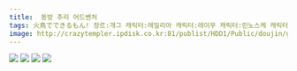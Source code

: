 ```yaml
---
title:  동방 추리 어드벤처
tags: 火鳥でできるもん! 장르:개그 캐릭터:레밀리아 캐릭터:레이무 캐릭터:린노스케 캐릭터:메이링 캐릭터:플랑 火鳥 동방_웹코믹
image: http://crazytempler.ipdisk.co.kr:81/publist/HDD1/Public/doujin/ghap/5207/001.jpg
---
```

<img src="http://crazytempler.ipdisk.co.kr:81/publist/HDD1/Public/doujin/ghap/5207/001.jpg">
<img src="http://crazytempler.ipdisk.co.kr:81/publist/HDD1/Public/doujin/ghap/5207/002.jpg">
<img src="http://crazytempler.ipdisk.co.kr:81/publist/HDD1/Public/doujin/ghap/5207/003.jpg">
<img src="http://crazytempler.ipdisk.co.kr:81/publist/HDD1/Public/doujin/ghap/5207/004.jpg">
